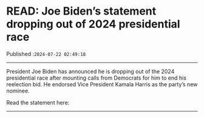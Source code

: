 # READ: Joe Biden’s statement dropping out of 2024 presidential race

Published :`2024-07-22 02:49:18`

---

President Joe Biden has announced he is dropping out of the 2024 presidential race after mounting calls from Democrats for him to end his reelection bid. He endorsed Vice President Kamala Harris as the party’s new nominee.

Read the statement here:

---

